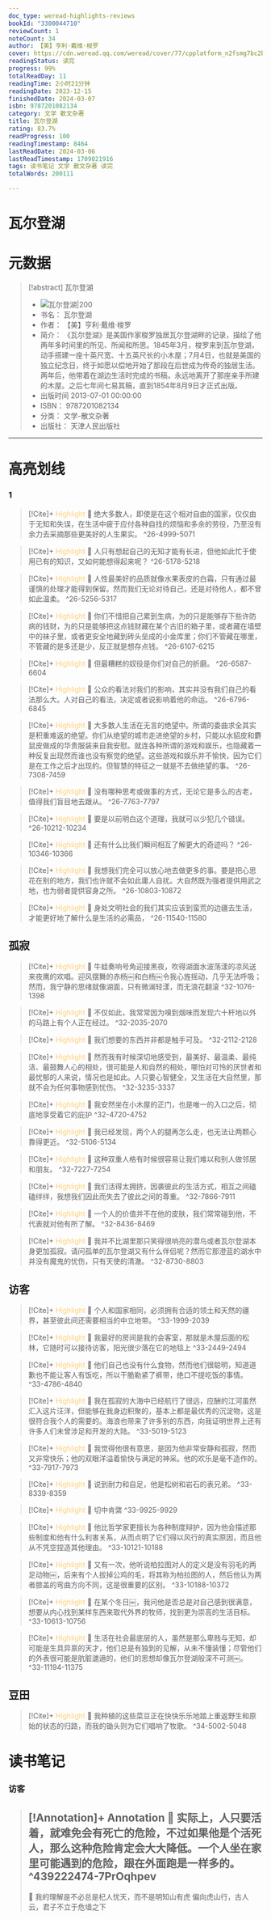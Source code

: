 ```yaml
---
doc_type: weread-highlights-reviews
bookId: "3300044710"
reviewCount: 1
noteCount: 34
author: 【美】亨利·戴维·梭罗
cover: https://cdn.weread.qq.com/weread/cover/77/cpplatform_n2fsmg7bc2bnzhmkfxqq6q/t7_cpplatform_n2fsmg7bc2bnzhmkfxqq6q1686541831.jpg
readingStatus: 读完
progress: 99%
totalReadDay: 11
readingTime: 2小时21分钟
readingDate: 2023-12-15
finishedDate: 2024-03-07
isbn: 9787201082134
category: 文学 散文杂著
title: 瓦尔登湖
rating: 83.7%
readProgress: 100
readingTimestamp: 8464
lastReadDate: 2024-03-06
lastReadTimestamp: 1709821916
tags: 读书笔记 文学 散文杂著 读完
totalWords: 200111

---
```


# 瓦尔登湖

# 元数据
> [!abstract] 瓦尔登湖
> - ![ 瓦尔登湖|200](https://cdn.weread.qq.com/weread/cover/77/cpplatform_n2fsmg7bc2bnzhmkfxqq6q/t7_cpplatform_n2fsmg7bc2bnzhmkfxqq6q1686541831.jpg)
> - 书名： 瓦尔登湖
> - 作者： 【美】亨利·戴维·梭罗
> - 简介： 《瓦尔登湖》是美国作家梭罗独居瓦尔登湖畔的记录，描绘了他两年多时间里的所见、所闻和所思。1845年3月，梭罗来到瓦尔登湖，动手搭建一座十英尺宽、十五英尺长的小木屋；7月4日，也就是美国的独立纪念日，终于如愿以偿地开始了那段在后世成为传奇的独居生活。两年后，他带着在湖边生活时完成的书稿，永远地离开了那座亲手所建的木屋。之后七年间七易其稿，直到1854年8月9日才正式出版。
> - 出版时间 2013-07-01 00:00:00
> - ISBN： 9787201082134
> - 分类： 文学-散文杂著
> - 出版社： 天津人民出版社



---

# 高亮划线

### 1

> [!Cite]+ <span style="color: #ffce78;">Highlight</span>
> 📌 绝大多数人，即使是在这个相对自由的国家，仅仅由于无知和失误，在生活中疲于应付各种自找的烦恼和多余的劳役，乃至没有余力去采摘那些更美好的人生果实。
> ^26-4999-5071

> [!Cite]+ <span style="color: #ffce78;">Highlight</span>
> 📌 人只有想起自己的无知才能有长进，但他如此忙于使用已有的知识，又如何能想得起来呢？
> ^26-5178-5218

> [!Cite]+ <span style="color: #ffce78;">Highlight</span>
> 📌 人性最美好的品质就像水果表皮的白霜，只有通过最谨慎的处理才能得到保留。然而我们无论对待自己，还是对待他人，都不曾如此温柔。
> ^26-5256-5317

> [!Cite]+ <span style="color: #ffce78;">Highlight</span>
> 📌 你们不惜把自己累到生病，为的只是能够存下些许防病的钱财，为的只是能够把这点钱财藏在某个古旧的箱子里，或者藏在墙壁中的袜子里，或者更安全地藏到砖头垒成的小金库里；你们不管藏在哪里，不管藏的是多还是少，反正就是想存点钱。
> ^26-6107-6215

> [!Cite]+ <span style="color: #ffce78;">Highlight</span>
> 📌 但最糟糕的奴役是你们对自己的折磨。
> ^26-6587-6604

> [!Cite]+ <span style="color: #ffce78;">Highlight</span>
> 📌 公众的看法对我们的影响，其实并没有我们自己的看法那么大。人对自己的看法，决定或者说影响着他的命运。
> ^26-6796-6845

> [!Cite]+ <span style="color: #ffce78;">Highlight</span>
> 📌 大多数人生活在无言的绝望中。所谓的委曲求全其实是积重难返的绝望。你们从绝望的城市走进绝望的乡村，只能以水貂皮和麝鼠皮做成的华贵服装来自我安慰。就连各种所谓的游戏和娱乐，也隐藏着一种反复出现然而谁也没有察觉的绝望。这些游戏和娱乐并不愉快，因为它们是在工作之后才出现的。但智慧的特征之一就是不去做绝望的事。
> ^26-7308-7459

> [!Cite]+ <span style="color: #ffce78;">Highlight</span>
> 📌 没有哪种思考或做事的方式，无论它是多么的古老，值得我们盲目地去跟从。
> ^26-7763-7797

> [!Cite]+ <span style="color: #ffce78;">Highlight</span>
> 📌 要是以前明白这个道理，我就可以少犯几个错误。
> ^26-10212-10234

> [!Cite]+ <span style="color: #ffce78;">Highlight</span>
> 📌 还有什么比我们瞬间相互了解更大的奇迹吗？
> ^26-10346-10366

> [!Cite]+ <span style="color: #ffce78;">Highlight</span>
> 📌 我想我们完全可以放心地去做更多的事。要是把心思花在别的地方，我们也许就不会如此庸人自扰。大自然既为强者提供用武之地，也为弱者提供容身之所。
> ^26-10803-10872

> [!Cite]+ <span style="color: #ffce78;">Highlight</span>
> 📌 身处文明社会的我们其实应该到蛮荒的边疆去生活，才能更好地了解什么是生活的必需品，
> ^26-11540-11580
## 孤寂

> [!Cite]+ <span style="color: #ffce78;">Highlight</span>
> 📌 牛蛙奏响号角迎接黑夜，吹得湖面水波荡漾的凉风送来夜鹰的欢唱。迎风摆舞的赤杨￼和白杨￼令我心旌摇动，几乎无法呼吸；然而，我宁静的思绪就像湖面，只有微澜轻漾，而无浪花翻滚
> ^32-1076-1398

> [!Cite]+ <span style="color: #ffce78;">Highlight</span>
> 📌 不仅如此，我常常因为嗅到烟味而发现六十杆地以外的马路上有个人正在经过。
> ^32-2035-2070

> [!Cite]+ <span style="color: #ffce78;">Highlight</span>
> 📌 我们想要的东西并非都是触手可及。
> ^32-2112-2128

> [!Cite]+ <span style="color: #ffce78;">Highlight</span>
> 📌 然而我有时候深切地感受到，最美好、最温柔、最纯洁、最鼓舞人心的相处，很可能是人和自然的相处，哪怕对可怜的厌世者和最忧郁的人来说，情况也是如此。人只要心智健全，又生活在大自然里，那就不会为任何事物感到忧伤。
> ^32-3235-3337

> [!Cite]+ <span style="color: #ffce78;">Highlight</span>
> 📌 我安然坐在小木屋的正门，也是唯一的入口之后，彻底地享受着它的庇护
> ^32-4720-4752

> [!Cite]+ <span style="color: #ffce78;">Highlight</span>
> 📌 我已经发现，两个人的腿再怎么走，也无法让两颗心靠得更近。
> ^32-5106-5134

> [!Cite]+ <span style="color: #ffce78;">Highlight</span>
> 📌 这种双重人格有时候很容易让我们难以和别人做邻居和朋友。
> ^32-7227-7254

> [!Cite]+ <span style="color: #ffce78;">Highlight</span>
> 📌 我们活得太拥挤，因袭彼此的生活方式，相互之间磕磕绊绊，我想我们因此而失去了彼此之间的尊重。
> ^32-7866-7911

> [!Cite]+ <span style="color: #ffce78;">Highlight</span>
> 📌 一个人的价值并不在他的皮肤，我们常常碰到他，不代表就对他有所了解。
> ^32-8436-8469

> [!Cite]+ <span style="color: #ffce78;">Highlight</span>
> 📌 我并不比湖里那只笑得很响亮的潜鸟或者瓦尔登湖本身更加孤寂。请问孤单的瓦尔登湖又有什么伴侣呢？然而它那澄蓝的湖水中并没有魔鬼的忧伤，只有天使的清澈。
> ^32-8730-8803
## 访客

> [!Cite]+ <span style="color: #ffce78;">Highlight</span>
> 📌 个人和国家相同，必须拥有合适的领土和天然的疆界，甚至彼此间还需要相当的中立地带。
> ^33-1999-2039

> [!Cite]+ <span style="color: #ffce78;">Highlight</span>
> 📌 我最好的房间是我的会客室，那就是木屋后面的松林，它随时可以接待访客，阳光很少落在它的地毯上
> ^33-2449-2494

> [!Cite]+ <span style="color: #ffce78;">Highlight</span>
> 📌 他们自己也没有什么食物，然而他们很聪明，知道道歉也不能让客人有饭吃，所以干脆勒紧了裤带，绝口不提吃饭的事情。
> ^33-4786-4840

> [!Cite]+ <span style="color: #ffce78;">Highlight</span>
> 📌 我在孤寂的大海中已经航行了很远，应酬的江河虽然汇入这片汪洋，但能够在我身边积聚的，基本上都是最优秀的沉淀物，这是很符合我个人的需要的。海浪也带来了许多别的东西，向我证明世界上还有许多人们未曾涉足和开发的大陆。
> ^33-5019-5123

> [!Cite]+ <span style="color: #ffce78;">Highlight</span>
> 📌 我觉得他很有意思，是因为他非常安静和孤寂，然而又非常快乐；他的双眼洋溢着愉快与满足的神采。他的欢乐是毫不造作的。
> ^33-7917-7973

> [!Cite]+ <span style="color: #ffce78;">Highlight</span>
> 📌 说到耐力和自足，他是松树和岩石的表兄弟。
> ^33-8339-8359

> [!Cite]+ <span style="color: #ffce78;">Highlight</span>
> 📌 切中肯綮
> ^33-9925-9929

> [!Cite]+ <span style="color: #ffce78;">Highlight</span>
> 📌 他比哲学家更擅长为各种制度辩护，因为他会描述那些制度和他有什么利害关系，从而点明了它们得以风行的真实原因，而且他从不凭空捏造其他理由。
> ^33-10121-10188

> [!Cite]+ <span style="color: #ffce78;">Highlight</span>
> 📌 又有一次，他听说柏拉图对人的定义是没有羽毛的两足动物￼，后来有个人拔掉公鸡的毛，将其称为柏拉图的人，然后他认为两者膝盖的弯曲方向不同，这是很重要的区别。
> ^33-10188-10372

> [!Cite]+ <span style="color: #ffce78;">Highlight</span>
> 📌 在某个冬日￼，我问他是否总是对自己感到很满意，想要从内心找到某样东西来取代外界的牧师，找到更为崇高的生活目标。
> ^33-10613-10756

> [!Cite]+ <span style="color: #ffce78;">Highlight</span>
> 📌 生活在社会最底层的人，虽然是那么卑贱与无知，却可能是生具异禀的天才，他们总是有独到的见解，从未不懂装懂；尽管他们的外表很可能是肮脏邋遢的，他们的思想却像瓦尔登湖般深不可测￼。
> ^33-11194-11375
## 豆田

> [!Cite]+ <span style="color: #ffce78;">Highlight</span>
> 📌 我种植的这些菜豆正在快快乐乐地踏上重返野生和原始的状态的归路，而我的锄头则为它们唱响了牧歌。
> ^34-5002-5048
# 读书笔记

### 访客

> [!Annotation]+ <span style="color: ;">Annotation</span>
> 📌 实际上，人只要活着，就难免会有死亡的危险，不过如果他是个活死人，那么这种危险肯定会大大降低。一个人坐在家里可能遇到的危险，跟在外面跑是一样多的。 
> ^439222474-7PrOqhpev
> ---
> 💭 我的理解是不必总是杞人忧天，而不是明知山有虎 偏向虎山行，古人云，君子不立于危墙之下
